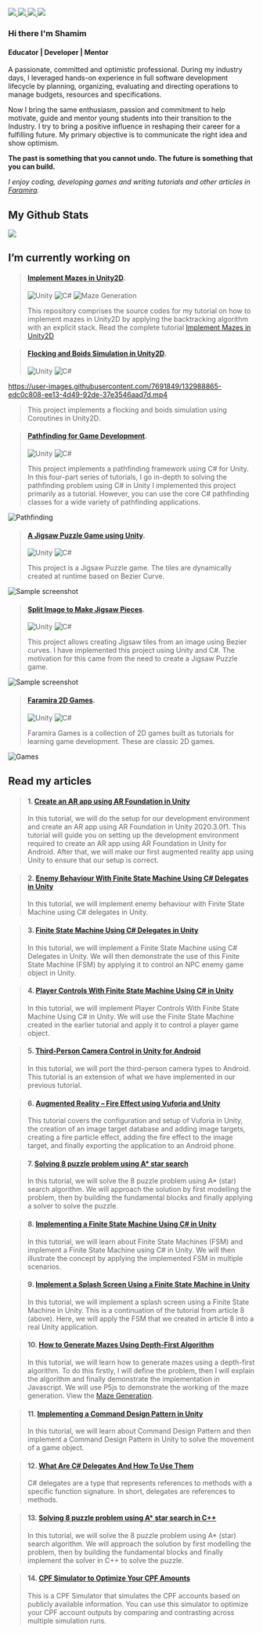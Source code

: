 <p align='left'>
  <a href="#">
    <img src="https://visitor-badge.glitch.me/badge?page_id=shamim-akhtar.visitor-badge" />        
  </a>
  <a href="https://www.linkedin.com/in/shamim-akhtar/">
    <img src="https://img.shields.io/badge/linkedin-%230077B5.svg?&flat-square&logo=linkedin&logoColor=white" />
  </a>
  <a href="mailto:shamim.akhtar@gmail.com">
    <img src="https://img.shields.io/badge/Gmail-D14836?flat-square&logo=gmail&logoColor=white" />        
  </a>
  <a href="https://www.facebook.com/faramiraSG/">
    <img src="https://img.shields.io/badge/Facebook-1877F2?flat-square&logo=facebook&logoColor=white" />        
  </a>
</p>

### Hi there I'm Shamim 

#### Educator | Developer | Mentor


A passionate, committed and optimistic professional. During my industry days, I leveraged hands-on experience in full software development lifecycle by planning, organizing, evaluating and directing operations to manage budgets, resources and specifications. 

Now I bring the same enthusiasm, passion and commitment to help motivate, guide and mentor young students into their transition to the Industry. I try to bring a positive influence in reshaping their career for a fulfilling future. My primary objective is to communicate the right idea and show optimism. 

**The past is something that you cannot undo. The future is something that you can build.**

*I enjoy coding, developing games and writing tutorials and other articles in [Faramira](https://faramira.com/).*

<h2>My Github Stats</h2>
<p align='left'>
  <a href="#">
    <img src="https://github-readme-stats.vercel.app/api?username=shamim-akhtar" />
  </a>
  <a href="#">
  </a>
</p>


<h2>I’m currently working on</h2>

> #### [Implement Mazes in Unity2D](https://github.com/shamim-akhtar/tutorial-maze).
> ![Unity](https://img.shields.io/badge/Unity-2021.1.21f1-green) ![C#](https://img.shields.io/badge/%20-C%23-blue)
> ![Maze Generation](https://github.com/shamim-akhtar/tutorial-maze/blob/main/MazeGeneration.gif)
> 
> This repository comprises the source codes for my tutorial on how to implement mazes in Unity2D by applying the backtracking algorithm with an explicit stack. Read the complete tutorial [Implement Mazes in Unity2D](https://faramira.com/implement-mazes-in-unity2d/)

> #### [Flocking and Boids Simulation in Unity2D](https://github.com/shamim-akhtar/flocking-unity).
> ![Unity](https://img.shields.io/badge/Unity-2020.3.5f1-green) ![C#](https://img.shields.io/badge/%20-C%23-blue)

https://user-images.githubusercontent.com/7691849/132988865-edc0c808-ee13-4d49-92de-37e3546aad7d.mp4
> This project implements a flocking and boids simulation using Coroutines in Unity2D.

> #### [Pathfinding for Game Development](https://github.com/shamim-akhtar/tutorial-pathfinding).
> ![Unity](https://img.shields.io/badge/Unity-2020.3.5f1-green) ![C#](https://img.shields.io/badge/%20-C%23-blue)
> 
> This project implements a pathfinding framework using C# for Unity. In this four-part series of tutorials, I go in-depth to solving the pathfinding problem using C# in Unity I implemented this project primarily as a tutorial. However, you can use the core C# pathfinding classes for a wide variety of pathfinding applications.

![Pathfinding](https://github.com/shamim-akhtar/unity-pathfinding/blob/main/screenshot2_PathFinding.jpg)
> #### [A Jigsaw Puzzle Game using Unity](https://github.com/shamim-akhtar/jigsaw-puzzle). 
> ![Unity](https://img.shields.io/badge/Unity-2020.3.5f1-green) ![C#](https://img.shields.io/badge/%20-C%23-blue)
> 
> This project is a Jigsaw Puzzle game. The tiles are dynamically created at runtime based on Bezier Curve. 

![Sample screenshot](https://github.com/shamim-akhtar/jigsaw-puzzle/blob/main/Jigsaw.jpg)

> #### [Split Image to Make Jigsaw Pieces](https://github.com/shamim-akhtar/split-image).
> ![Unity](https://img.shields.io/badge/Unity-2020.3.5f1-green) ![C#](https://img.shields.io/badge/%20-C%23-blue)
> 
> This project allows creating Jigsaw tiles from an image using Bezier curves. I have implemented this project using Unity and C#. The motivation for this came from the need to create a Jigsaw Puzzle game.

![Sample screenshot](https://github.com/shamim-akhtar/split-image/blob/main/screenshot3.jpg)


> #### [Faramira 2D Games](https://github.com/shamim-akhtar/faramira).
> ![Unity](https://img.shields.io/badge/Unity-2020.3.5f1-green) ![C#](https://img.shields.io/badge/%20-C%23-blue)
> 
> Faramira Games is a collection of 2D games built as tutorials for learning game development. These are classic 2D games.
>
![Games](https://github.com/shamim-akhtar/faramira/blob/main/screenshot1.jpg)


<h2>Read my articles</h2>

> #### 1. [Create an AR app using AR Foundation in Unity](https://faramira.com/create-an-ar-app-using-ar-foundation-in-unity/)
> 
> In this tutorial, we will do the setup for our development environment and create an AR app using AR Foundation in Unity 2020.3.0f1. This tutorial will guide you on setting up the development environment required to create an AR app using AR Foundation in Unity for Android. After that, we will make our first augmented reality app using Unity to ensure that our setup is correct.

> #### 2. [Enemy Behaviour With Finite State Machine Using C# Delegates in Unity](https://faramira.com/enemy-behaviour-with-finite-state-machine-using-csharp-delegates-in-unity/)
> In this tutorial, we will implement enemy behaviour with Finite State Machine using C# delegates in Unity. 

> #### 3. [Finite State Machine Using C# Delegates in Unity](https://faramira.com/finite-state-machine-using-csharp-delegates-in-unity/)
> In this tutorial, we will implement a Finite State Machine using C# Delegates in Unity. We will then demonstrate the use of this Finite State Machine (FSM) by applying it to control an NPC enemy game object in Unity.

> #### 4. [Player Controls With Finite State Machine Using C# in Unity](https://faramira.com/implementing-player-controls-with-finite-state-machine-using-c-in-unity/)
> In this tutorial, we will implement Player Controls With Finite State Machine Using C# in Unity. We will use the Finite State Machine created in the earlier tutorial and apply it to control a player game object.

> #### 5. [Third-Person Camera Control in Unity for Android](https://faramira.com/third-person-camera-control-in-unity-for-android/)
> In this tutorial, we will port the third-person camera types to Android. This tutorial is an extension of what we have implemented in our previous tutorial. 

> #### 6. [Augmented Reality – Fire Effect using Vuforia and Unity](https://faramira.com/augmented-reality-fire-effect-using-vuforia-and-unity/)
> This tutorial covers the configuration and setup of Vuforia in Unity, the creation of an image target database and adding image targets, creating a fire particle effect,  adding the fire effect to the image target, and finally exporting the application to an Android phone.

> #### 7. [Solving 8 puzzle problem using A* star search](https://faramira.com/solving-8-puzzle-problem-using-a-star-search/)
> In this tutorial, we will solve the 8 puzzle problem using A* (star) search algorithm. We will approach the solution by first modelling the problem, then by building the fundamental blocks and finally applying a solver to solve the puzzle.

> #### 8. [Implementing a Finite State Machine Using C# in Unity](https://faramira.com/implementing-a-finite-state-machine-using-c-in-unity-part-1/)
> In this tutorial, we will learn about Finite State Machines (FSM) and implement a Finite State Machine using C# in Unity. We will then illustrate the concept by applying the implemented FSM in multiple scenarios.

> #### 9. [Implement a Splash Screen Using a Finite State Machine in Unity](https://faramira.com/implement-a-splash-screen-using-a-finite-state-machine-in-unity/)
> In this tutorial, we will implement a splash screen using a Finite State Machine in Unity. This is a continuation of the tutorial from article 8 (above). Here, we will apply the FSM that we created in article 8 into a real Unity application.

> #### 10. [How to Generate Mazes Using Depth-First Algorithm](https://faramira.com/how-to-generate-mazes-using-depth-first-algorithm/)
> In this tutorial, we will learn how to generate mazes using a depth-first algorithm. To do this firstly, I will define the problem, then I will explain the algorithm and finally demonstrate the implementation in Javascript. We will use P5js to demonstrate the working of the maze generation. View the [Maze Generation](https://editor.p5js.org/shamim/sketches/FHhb3jwST).

> #### 11. [Implementing a Command Design Pattern in Unity](https://faramira.com/implementing-a-command-design-pattern-in-unity/)
> In this tutorial, we will learn about Command Design Pattern and then implement a Command Design Pattern in Unity to solve the movement of a game object.

> #### 12. [What Are C# Delegates And How To Use Them](https://faramira.com/what-are-csharp-delegates-and-how-to-use-them/)
> C# delegates are a type that represents references to methods with a specific function signature. In short, delegates are references to methods.

> #### 13. [Solving 8 puzzle problem using A* star search in C++](https://faramira.com/solving-8-puzzle-problem-using-a-star-search-in-c/)
> In this tutorial, we will solve the 8 puzzle problem using A* (star) search algorithm. We will approach the solution by first modelling the problem, then by building the fundamental blocks and finally implement the solver in C++ to solve the puzzle.

> #### 14. [CPF Simulator to Optimize Your CPF Amounts](https://faramira.com/cpf-simulator-to-optimize-your-cpf-amounts/)
> This is a CPF Simulator that simulates the CPF accounts based on publicly available information. You can use this simulator to optimize your CPF account outputs by comparing and contrasting across multiple simulation runs.








<!--
**shamim-akhtar/shamim-akhtar** is a ✨ _special_ ✨ repository because its `README.md` (this file) appears on your GitHub profile.

Here are some ideas to get you started:

- 🔭 I’m currently working on ...
- 🌱 I’m currently learning ...
- 👯 I’m looking to collaborate on ...
- 🤔 I’m looking for help with ...
- 💬 Ask me about ...
- 📫 How to reach me: ...
- 😄 Pronouns: ...
- ⚡ Fun fact: ...
-->
